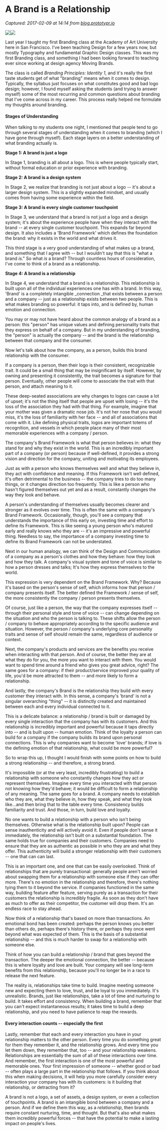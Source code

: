 # A Brand is a Relationship

_Captured: 2017-02-09 at 14:14 from [blog.prototypr.io](https://blog.prototypr.io/a-brand-is-a-relationship-8220f47a54ba#.nvjq8lw4x)_

![](https://cdn-images-1.medium.com/freeze/max/30/1*Ap1e3Or409WdHr2oQpaNGg.jpeg?q=20)![](https://cdn-images-1.medium.com/max/2000/1*Ap1e3Or409WdHr2oQpaNGg.jpeg)

Last year I taught my first Branding class at the Academy of Art University here in San Francisco. I've been teaching Design for a few years now, but mostly Typography and fundamental Graphic Design classes. This was my first Branding class, and something I had been looking forward to teaching ever since working at design agency Moving Brands.

The class is called _Branding Principles: Identity 1_, and it's really the first taste students get of what "branding" means when it comes to design. Typically, the syllabus just focuses on what constitutes good and bad logo design; however, I found myself asking the students (and trying to answer myself) some of the most recurring and common questions about branding that I've come across in my career. This process really helped me formulate my thoughts around branding.

#### **Stages of Understanding**

When talking to my students one night, I mentioned that people tend to go through several stages of understanding when it comes to branding (which I have gone through myself). Each stage layers on a better understanding of what branding actually is.

**Stage 1: A brand is just a logo**

In Stage 1, branding is all about a logo. This is where people typically start, without formal education or prior experience with branding.

**Stage 2: A brand is a design system**

In Stage 2, we realize that branding is not just about a logo -- it's about a larger design system. This is a slightly expanded mindset, and usually comes from having some experience within the field.

**Stage 3: A brand is every single customer touchpoint**

In Stage 3, we understand that a brand is not just a logo and a design system; it's about the experience people have when they interact with the brand -- at every single customer touchpoint. This expands far beyond design. It also includes a 'Brand Framework' which defines the foundation the brand: why it exists in the world and what drives it.

This third stage is a very good understanding of what makes up a brand, and something that I agree with -- but I wouldn't say that this is "what a brand _is_." So what _is_ a brand? Through countless hours of consideration, I've come to think of a brand as a relationship.

**Stage 4: A brand is a relationship**

In Stage 4, we understand that a brand is a relationship. This relationship is built upon all of the individual experiences one has with a brand. In this way, 'Brand' is a completely intangible _connection _that exists between a person and a company -- just as a relationship exists between two people. This is what makes branding so powerful: it taps into, and is defined by, human emotion and connection.

You may or may not have heard about the common analogy of a brand as a person: this "person" has unique values and defining personality traits that they express on behalf of a company. But in my understanding of branding, the "person" is actually the company -- and the brand is the relationship between that company and the consumer.

Now let's talk about how the company, as a person, builds this brand relationship with the consumer.

If a company is a person, then their logo is their consistent, recognizable trait. It could be a small thing that may be insignificant by itself. However, by owning and presenting it consistently, the trait becomes a signature for that person. Eventually, other people will come to associate the trait with that person, and attach meaning to it.

These deep-seated associations are why changes to logos can cause a lot of upset; it's not the thing itself that people are upset with losing -- it's the loss of the association they had with that thing. For example, imagine that your mother was given a dramatic nose job. It's not her nose that you would miss, it's the loss of familiarity with her face -- and all of associations that come with it. Like defining physical traits, logos are important totems of recognition, and vessels in which people place many of their most memorable experiences with a company / person.

The company's Brand Framework is what that person believes in: what they stand for and why they exist in the world. This is an incredibly important part of a company (or person) because if well-defined, it provides a strong vision and direction for the company, uniting and motivating its employees.

Just as with a person who knows themselves well and what they believe in, they act with confidence and meaning. If this Framework isn't well defined, it's often detrimental to the business -- the company tries to do too many things, or it changes direction too frequently. This is like a person who hasn't figured themselves out yet and as a result, constantly changes the way they look and behave.

A person's understanding of themselves usually becomes clearer and stronger as it evolves over time. This is often the same with a company's Brand Framework. Occasionally, though, you'll see a company that understands the importance of this early on, investing time and effort to define its Framework. This is like seeing a young person who's matured early and really knows who they are -- it's an impressive and powerful thing. Needless to say, the importance of a company investing time to define its Brand Framework can not be understated.

Next in our human analogy, we can think of the Design and Communication of a company as a person's clothes and how they behave: how they look and how they talk. A company's visual system and tone of voice is similar to how a person dresses and talks; It's how they express themselves to the world.

This expression is very dependent on the Brand Framework. Why? Because it's based on the person's sense of self, which informs how that person / company presents itself. The better defined the Framework / sense of self, the more consistently the company / person presents themselves.

Of course, just like a person, the way that the company expresses itself -- through their personal style and tone of voice -- can change depending on the situation and who the person is talking to. These shifts allow the person / company to behave appropriately according to the specific audience and situation. However, the person / company's underlying core personality traits and sense of self should remain the same, regardless of audience or context.

Next, the company's products and services are the benefits you receive when interacting with that person. And of course, the better they are at what they do for you, the more you want to interact with them. You would want to spend time around a friend who gives you great advice, right? The same goes for a company: if their product/service improved your quality of life, you'd be more attracted to them -- and more likely to form a relationship.

And lastly, the company's Brand is the relationship they build with every customer they interact with. In this sense, a company's 'brand' is not a singular overarching "thing" -- it is distinctly created and maintained between each and every individual connected to it.

This is a delicate balance: a relationship / brand is built or damaged by every single interaction that the company has with its customers. And this relationship is incredibly important and powerful because it taps directly into -- and is built upon -- human emotion. Think of the loyalty a person can build for a company if the company builds its brand upon personal connections. This is why companies want to become 'love' brands; if love is the defining emotion of that relationship, what could be more powerful?

So to wrap this up, I thought I would finish with some points on how to build a strong relationship -- and therefore, a strong brand.

It's impossible (or at the very least, incredibly frustrating) to build a relationship with someone who constantly changes how they act or represent themselves. Imagine every time you interacted with that person not knowing how they'd behave; it would be difficult to form a relationship of any meaning. The same goes for a brand. A company needs to establish who they are, what they believe in, how they speak, and what they look like…and then bring that to the table every time. Consistency builds familiarity and trust. And those, in turn, build love and loyalty.

No one wants to build a relationship with a person who isn't being themselves. Otherwise what is the relationship built upon? People can sense inauthenticity and will actively avoid it. Even if people don't sense it immediately, the relationship isn't built on a substantial foundation. The same holds true for companies and their customers. Companies need to ensure that they are as authentic as possible in who they are and what they offer. This authenticity will build a stronger relationship with their customers -- one that can can last.

This is an important one, and one that can be easily overlooked. Think of relationships that are purely transactional: generally people aren't worried about swapping them for a relationship with someone else if they can offer more. There's no emotion in the relationship and therefore, there's nothing tying them to it beyond the service. If companies functioned in the same way, building feature after feature, serving purely as a transaction for their customers the relationship is incredibly fragile. As soon as they don't have as much to offer as their competitor, the customer will drop them. It's an endless race to stay ahead.

Now think of a relationship that's based on more than transactions. An emotional bond has been created: perhaps the person knows you better than others do, perhaps there's history there, or perhaps they once went beyond what was expected of them. This is the basis of a substantial relationship -- and this is much harder to swap for a relationship with someone else.

Think of how you can build a relationship / brand that goes beyond the transaction. The deeper the emotional connection, the better -- because this is where loyalty and love are built. Your company will see long-term benefits from this relationship, because you'll no longer be in a race to release the next feature.

The reality is, relationships take time to build. Imagine meeting someone new and expecting them to love, trust, and be loyal to you immediately. It's unrealistic. Brands, just like relationships, take a lot of time and nurturing to build. It takes effort and consistency. When building a brand, remember that you can't expect instantaneous results; it takes time to build a deep relationship, and you need to have patience to reap the rewards.

#### Every interaction counts -- especially the first

Lastly, remember that each and every interaction you have in your relationship matters to the other person. Every time you do something great for them they remember it, and the relationship grows. And every time you let them down, they remember that, too -- and your relationship weakens. Relationships are essentially the sum of all of these interactions over time. And remember, the first interaction is one of the most powerful and memorable ones. Your first impression of someone -- whether good or bad -- often plays a large part in the relationship that follows. If you think about this when making decisions, it will help you more carefully consider every interaction your company has with its customers: is it building that relationship, or detracting from it?

A brand is not a logo, a set of assets, a design system, or even a collection of touchpoints. A brand is an intangible bond between a company and a person. And if we define them this way, as a _relationship_, then brands require constant nurturing, time, and thought. But that's also what makes them incredibly powerful forces -- that have the potential to make a lasting impact on people's lives.
